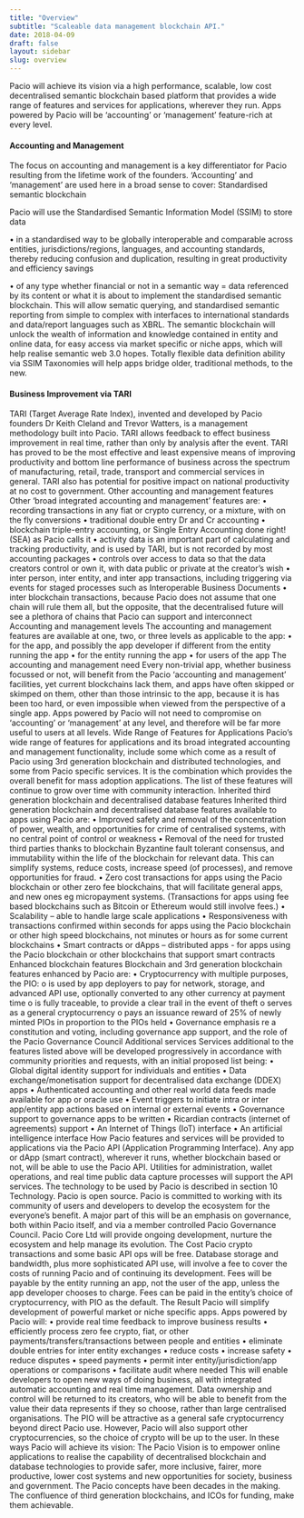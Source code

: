 ```yaml
---
title: "Overview"
subtitle: "Scaleable data management blockchain API."
date: 2018-04-09
draft: false
layout: sidebar
slug: overview
---
```



Pacio will achieve its vision via a high performance, scalable, low cost decentralised semantic blockchain based platform that provides a wide range of features and services for applications, wherever they run. Apps powered by Pacio will be ‘accounting’ or ‘management’ feature-rich at every level.

#### Accounting and Management

The focus on accounting and management is a key differentiator for Pacio resulting from the lifetime work of the founders. ‘Accounting’ and ‘management’ are used here in a broad sense to cover:
Standardised semantic blockchain

Pacio will use the Standardised Semantic Information Model (SSIM) to store data

•	in a standardised way to be globally interoperable and comparable across entities, jurisdictions/regions, languages, and accounting standards, thereby reducing confusion and duplication, resulting in great productivity and efficiency savings

•	of any type whether financial or not in a semantic way = data referenced by its content or what it is about
to implement the standardised semantic blockchain. This will allow sematic querying, and standardised semantic reporting from simple to complex with interfaces to international standards and data/report languages such as XBRL.
The semantic blockchain will unlock the wealth of information and knowledge contained in entity and online data, for easy access via market specific or niche apps, which will help realise semantic web 3.0 hopes.
Totally flexible data definition ability via SSIM Taxonomies will help apps bridge older, traditional methods, to the new.

#### Business Improvement via TARI

TARI (Target Average Rate Index), invented and developed by Pacio founders Dr Keith Cleland and Trevor Watters, is a management methodology built into Pacio. TARI allows feedback to effect business improvement in real time, rather than only by analysis after the event. TARI has proved to be the most effective and least expensive means of improving productivity and bottom line performance of business across the spectrum of manufacturing, retail, trade, transport and commercial services in general. TARI also has potential for positive impact on national productivity at no cost to government.
Other accounting and management features
Other ‘broad integrated accounting and management’ features are:
•	recording transactions in any fiat or crypto currency, or a mixture, with on the fly conversions
•	traditional double entry Dr and Cr accounting
•	blockchain triple-entry accounting, or Single Entry Accounting done right! (SEA) as Pacio calls it
•	activity data is an important part of calculating and tracking productivity, and is used by TARI, but is not recorded by most accounting packages
•	controls over access to data so that the data creators control or own it, with data public or private at the creator’s wish
•	inter person, inter entity, and inter app transactions, including triggering via events for staged processes such as Interoperable Business Documents
•	inter blockchain transactions, because Pacio does not assume that one chain will rule them all, but the opposite, that the decentralised future will see a plethora of chains that Pacio can support and interconnect
Accounting and management levels
The accounting and management features are available at one, two, or three levels as applicable to the app:
•	for the app, and possibly the app developer if different from the entity running the app
•	for the entity running the app
•	for users of the app
The accounting and management need
Every non-trivial app, whether business focussed or not, will benefit from the Pacio ‘accounting and management’ facilities, yet current blockchains lack them, and apps have often skipped or skimped on them, other than those intrinsic to the app, because it is has been too hard, or even impossible when viewed from the perspective of a single app. Apps powered by Pacio will not need to compromise on ‘accounting’ or ‘management’ at any level, and therefore will be far more useful to users at all levels.
Wide Range of Features for Applications
Pacio’s wide range of features for applications and its broad integrated accounting and management functionality, include some which come as a result of Pacio using 3rd generation blockchain and distributed technologies, and some from Pacio specific services. It is the combination which provides the overall benefit for mass adoption applications. The list of these features will continue to grow over time with community interaction.
Inherited third generation blockchain and decentralised database features
Inherited third generation blockchain and decentralised database features available to apps using Pacio are:
•	Improved safety and removal of the concentration of power, wealth, and opportunities for crime of centralised systems, with no central point of control or weakness
•	Removal of the need for trusted third parties thanks to blockchain Byzantine fault tolerant consensus, and immutability within the life of the blockchain for relevant data. This can simplify systems, reduce costs, increase speed (of processes), and remove opportunities for fraud.
•	Zero cost transactions for apps using the Pacio blockchain or other zero fee blockchains, that will facilitate general apps, and new ones eg micropayment systems. (Transactions for apps using fee based blockchains such as Bitcoin or Ethereum would still involve fees.)
•	Scalability – able to handle large scale applications
•	Responsiveness with transactions confirmed within seconds for apps using the Pacio blockchain or other high speed blockchains, not minutes or hours as for some current blockchains
•	Smart contracts or dApps – distributed apps - for apps using the Pacio blockchain or other blockchains that support smart contracts
Enhanced blockchain features
Blockchain and 3rd generation blockchain features enhanced by Pacio are:
•	Cryptocurrency with multiple purposes, the PIO:
o	is used by app deployers to pay for network, storage, and advanced API use, optionally converted to any other currency at payment time
o	is fully traceable, to provide a clear trail in the event of theft
o	serves as a general cryptocurrency
o	pays an issuance reward of 25% of newly minted PIOs in proportion to the PIOs held
•	Governance emphasis re a constitution and voting, including governance app support, and the role of the Pacio Governance Council
Additional services
Services additional to the features listed above will be developed progressively in accordance with community priorities and requests, with an initial proposed list being:
•	Global digital identity support for individuals and entities
•	Data exchange/monetisation support for decentralised data exchange (DDEX) apps
•	Authenticated accounting and other real world data feeds made available for app or oracle use
•	Event triggers to initiate intra or inter app/entity app actions based on internal or external events
•	Governance support to governance apps to be written
•	Ricardian contracts (internet of agreements) support
•	An Internet of Things (IoT) interface
•	An artificial intelligence interface
How
Pacio features and services will be provided to applications via the Pacio API (Application Programming Interface). Any app or dApp (smart contract), wherever it runs, whether blockchain based or not, will be able to use the Pacio API. Utilities for administration, wallet operations, and real time public data capture processes will support the API services. The technology to be used by Pacio is described in section 10 Technology. 
Pacio is open source. Pacio is committed to working with its community of users and developers to develop the ecosystem for the everyone’s benefit. A major part of this will be an emphasis on governance, both within Pacio itself, and via a member controlled Pacio Governance Council. Pacio Core Ltd will provide ongoing development, nurture the ecosystem and help manage its evolution.
The Cost
Pacio crypto transactions and some basic API ops will be free. Database storage and bandwidth, plus more sophisticated API use, will involve a fee to cover the costs of running Pacio and of continuing its development. Fees will be payable by the entity running an app, not the user of the app, unless the app developer chooses to charge. Fees can be paid in the entity’s choice of cryptocurrency, with PIO as the default.
The Result
Pacio will simplify development of powerful market or niche specific apps. Apps powered by Pacio will:
•	provide real time feedback to improve business results
•	efficiently process zero fee crypto, fiat, or other payments/transfers/transactions between people and entities
•	eliminate double entries for inter entity exchanges
•	reduce costs
•	increase safety
•	reduce disputes
•	speed payments
•	permit inter entity/jurisdiction/app operations or comparisons
•	facilitate audit where needed
This will enable developers to open new ways of doing business, all with integrated automatic accounting and real time management. 
Data ownership and control will be returned to its creators, who will be able to benefit from the value their data represents if they so choose, rather than large centralised organisations.
The PIO will be attractive as a general safe cryptocurrency beyond direct Pacio use. However, Pacio will also support other cryptocurrencies, so the choice of crypto will be up to the user.
In these ways Pacio will achieve its vision:
The Pacio Vision is to empower online applications to realise the capability of decentralised blockchain and database technologies to provide safer, more inclusive, fairer, more productive, lower cost systems and new opportunities for society, business and government.
The Pacio concepts have been decades in the making. The confluence of third generation blockchains, and ICOs for funding, make them achievable.

